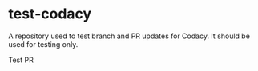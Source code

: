 # test-codacy
A repository used to test branch and PR updates for Codacy. It should be used for testing only. 

Test PR
